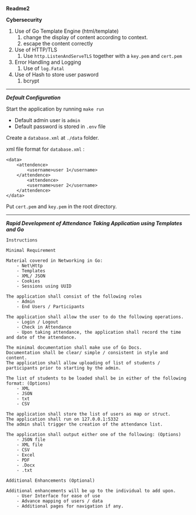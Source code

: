 
**Readme2**

**Cybersecurity**

1. Use of Go Template Engine (html/template)
    1. change the display of content according to context.
    2. escape the content correctly
2. Use of HTTP/TLS
    1. Use ```http.ListenAndServeTLS``` together with a ```key.pem``` and ```cert.pem```
3. Error Handling and Logging
    1. Use of ```log.Fatal```
4. Use of Hash to store user pasword
    1. bcrypt

---
***Default Configuration***

Start the application by running ```make run```

- Default admin user is ```admin```
- Default password is stored in ```.env``` file

Create a ```database.xml``` at ```./data``` folder. 

xml file format for ```database.xml``` :

```
<data>
    <attendence>
        <username>user 1</username>
    </attendence>
        <attendence>
        <username>user 2</username>
    </attendence>
</data>
```
Put ```cert.pem``` and ```key.pem``` in the root directory.

---
_**Rapid Development of Attendance Taking Application using Templates and Go**_

```
Instructions

Minimal Requirement

Material covered in Networking in Go:
    - Net\Http
    - Templates
    - XML/ JSON
    - Cookies
    - Sessions using UUID

The application shall consist of the following roles
    - Admin
    - End Users / Participants

The application shall allow the user to do the following operations.
    - Login / Logout
    - Check in Attendance
    - Upon taking attendance, the application shall record the time and date of the attendance.

The minimal documentation shall make use of Go Docs.
Documentation shall be clear/ simple / consistent in style and content.
The application shall allow uploading of list of students / participants prior to starting by the admin.

The list of students to be loaded shall be in either of the following format: (Options)
    - XML
    - JSON
    - txt
    - CSV

The application shall store the list of users as map or struct.
The application shall run on 127.0.0.1:5332
The admin shall trigger the creation of the attendance list.

The application shall output either one of the following: (Options)
    - JSON file
    - XML file
    - CSV
    - Excel
    - PDF
    - .Docx
    - .txt

Additional Enhancements (Optional)

Additional enhancements will be up to the individual to add upon.
    - User Interface for ease of use
    - Advance mapping of users / data
    - Additional pages for navigation if any.
